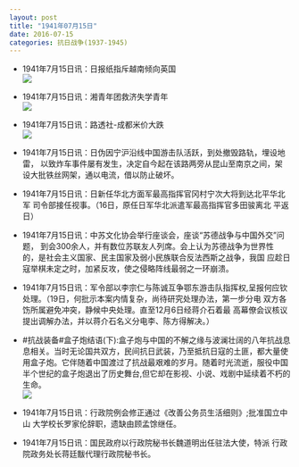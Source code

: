 ```yaml
---
layout: post
title: "1941年07月15日"
date: 2016-07-15
categories: 抗日战争(1937-1945)
---
```


<meta name="referrer" content="no-referrer" />

- 1941年7月15日讯：日报纸指斥越南倾向英国 <br/><img src="https://ww2.sinaimg.cn/large/aca367d8jw1f5uzlcs8foj20c105vmy7.jpg" />

- 1941年7月15日讯：湘青年团救济失学青年 <br/><img src="https://ww3.sinaimg.cn/large/aca367d8jw1f5uxutpfu3j206u05wmxm.jpg" />

- 1941年7月15日讯：路透社-成都米价大跌 <br/><img src="https://ww4.sinaimg.cn/large/aca367d8jw1f5uw4txem2j20af0bmtai.jpg" />

- 1941年7月15日讯：日伪因宁沪沿线中国游击队活跃，到处撤毁路轨，埋设地雷， 以致炸车事件屡有发生，决定自今起在该路两旁从昆山至南京之间，架 设大批铁丝网架，通以电流，借以防止破坏。 

- 1941年7月15日讯：日新任华北方面军最高指挥官冈村宁次大将到达北平华北军 司令部接任视事。（16日，原任日军华北派遣军最高指挥官多田骏离北 平返日） 

- 1941年7月15日讯：中苏文化协会举行座谈会，座谈“苏德战争与中国外交”问题， 到会300余人，并有数位苏联友人列席。会上认为苏德战争为世界性 的，是社会主义国家、民主国家及弱小民族联合反法西斯之战争，我国 应趁日寇举棋未定之时，加紧反攻，使之侵略阵线最弱之一环崩溃。 

- 1941年7月15日讯：军令部以李宗仁与陈诚互争鄂东游击队指挥权,呈报何应钦 处理。（19日，何批示本案内情复杂，尚待研究处理办法，第一步分电 双方各饬所属避免冲突，静候中央处理。直至12月6日经蒋介石着最 高幕僚会议核议提出调解办法，并以蒋介石名义分电李、陈方得解决。） 

- #抗战装备#盒子炮结语(下):盒子炮与中国的不解之缘与波澜壮阔的八年抗战息息相关。当时无论国共双方，民间抗日武装，乃至抵抗日寇的土匪，都大量使用盒子炮。它伴随着中国渡过了抗战最艰难的岁月。随着时光流逝，服役中国半个世纪的盒子炮退出了历史舞台,但它却在影视、小说、戏剧中延续着不朽的生命。 <br/><img src="https://ww1.sinaimg.cn/large/aca367d8jw1f5ud2u6j0bj20aw112gr8.jpg" />

- 1941年7月15日讯：行政院例会修正通过《改善公务员生活细则》;批准国立中山 大学校长罗家伦辞职，遗缺由顾孟馀继任。 

- 1941年7月15日讯：国民政府以行政院秘书长魏道明出任驻法大使，特派 行政院政务处长蒋廷黻代理行政院秘书长。 

